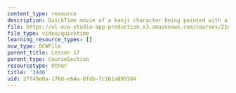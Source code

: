 ```yaml
---
content_type: resource
description: QuickTime movie of a kanji character being painted with a brush.
file: https://ol-ocw-studio-app-production.s3.amazonaws.com/courses/21g-504-japanese-iv-spring-2009/27f49e0a1768e64a0fdb7c161a095384_3446.mov
file_type: video/quicktime
learning_resource_types: []
ocw_type: OCWFile
parent_title: Lesson 17
parent_type: CourseSection
resourcetype: Other
title: '3446'
uid: 27f49e0a-1768-e64a-0fdb-7c161a095384
---
```

